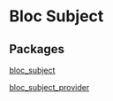 # Bloc Subject

## Packages

[bloc_subject](./packages/bloc_subject/)

[bloc_subject_provider](./packages/bloc_subject_provider/)